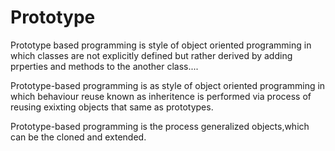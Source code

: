 # Prototype
Prototype based programming is style of object oriented programming  in which classes are not explicitly defined but rather 
derived by adding prperties and methods to the another class....

Prototype-based programming is as style of object oriented programming in which behaviour reuse known as inheritence is performed via 
process of reusing  exixting objects that same as prototypes.

Prototype-based programming is the process generalized objects,which can be the cloned and extended.
